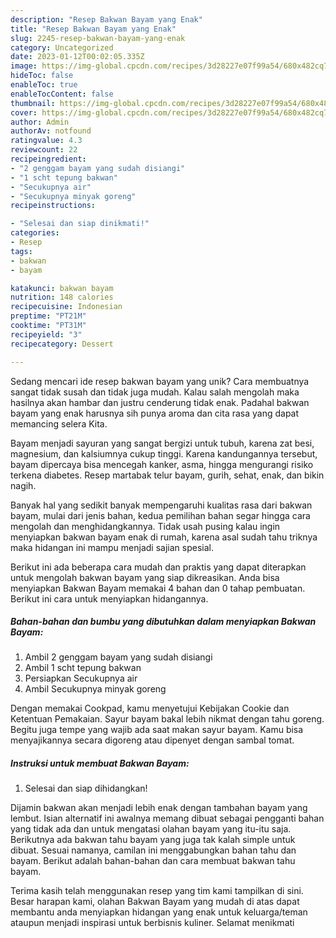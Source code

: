 ```yaml
---
description: "Resep Bakwan Bayam yang Enak"
title: "Resep Bakwan Bayam yang Enak"
slug: 2245-resep-bakwan-bayam-yang-enak
category: Uncategorized
date: 2023-01-12T00:02:05.335Z
image: https://img-global.cpcdn.com/recipes/3d28227e07f99a54/680x482cq70/bakwan-bayam-foto-resep-utama.jpg
hideToc: false
enableToc: true
enableTocContent: false
thumbnail: https://img-global.cpcdn.com/recipes/3d28227e07f99a54/680x482cq70/bakwan-bayam-foto-resep-utama.jpg
cover: https://img-global.cpcdn.com/recipes/3d28227e07f99a54/680x482cq70/bakwan-bayam-foto-resep-utama.jpg
author: Admin
authorAv: notfound
ratingvalue: 4.3
reviewcount: 22
recipeingredient:
- "2 genggam bayam yang sudah disiangi"
- "1 scht tepung bakwan"
- "Secukupnya air"
- "Secukupnya minyak goreng"
recipeinstructions:

- "Selesai dan siap dinikmati!"
categories:
- Resep
tags:
- bakwan
- bayam

katakunci: bakwan bayam 
nutrition: 148 calories
recipecuisine: Indonesian
preptime: "PT21M"
cooktime: "PT31M"
recipeyield: "3"
recipecategory: Dessert

---
```





Sedang mencari ide resep bakwan bayam yang unik? Cara membuatnya sangat tidak susah dan tidak juga mudah. Kalau salah mengolah maka hasilnya akan hambar dan justru cenderung tidak enak. Padahal bakwan bayam yang enak harusnya sih punya aroma dan cita rasa yang dapat memancing selera Kita.





Bayam menjadi sayuran yang sangat bergizi untuk tubuh, karena zat besi, magnesium, dan kalsiumnya cukup tinggi. Karena kandungannya tersebut, bayam dipercaya bisa mencegah kanker, asma, hingga mengurangi risiko terkena diabetes. Resep martabak telur bayam, gurih, sehat, enak, dan bikin nagih.

Banyak hal yang sedikit banyak mempengaruhi kualitas rasa dari bakwan bayam, mulai dari jenis bahan, kedua pemilihan bahan segar hingga cara mengolah dan menghidangkannya. Tidak usah pusing kalau ingin menyiapkan bakwan bayam enak di rumah, karena asal sudah tahu triknya maka hidangan ini mampu menjadi sajian spesial.






Berikut ini ada beberapa cara mudah dan praktis yang dapat diterapkan untuk mengolah bakwan bayam yang siap dikreasikan. Anda bisa menyiapkan Bakwan Bayam memakai 4 bahan dan 0 tahap pembuatan. Berikut ini cara untuk menyiapkan hidangannya.

<!--inarticleads1-->

##### Bahan-bahan dan bumbu yang dibutuhkan dalam menyiapkan Bakwan Bayam:

1. Ambil 2 genggam bayam yang sudah disiangi
1. Ambil 1 scht tepung bakwan
1. Persiapkan Secukupnya air
1. Ambil Secukupnya minyak goreng


Dengan memakai Cookpad, kamu menyetujui Kebijakan Cookie dan Ketentuan Pemakaian. Sayur bayam bakal lebih nikmat dengan tahu goreng. Begitu juga tempe yang wajib ada saat makan sayur bayam. Kamu bisa menyajikannya secara digoreng atau dipenyet dengan sambal tomat. 

<!--inarticleads2-->

##### Instruksi untuk membuat Bakwan Bayam:


1. Selesai dan siap dihidangkan!

Dijamin bakwan akan menjadi lebih enak dengan tambahan bayam yang lembut. Isian alternatif ini awalnya memang dibuat sebagai pengganti bahan yang tidak ada dan untuk mengatasi olahan bayam yang itu-itu saja. Berikutnya ada bakwan tahu bayam yang juga tak kalah simple untuk dibuat. Sesuai namanya, camilan ini menggabungkan bahan tahu dan bayam. Berikut adalah bahan-bahan dan cara membuat bakwan tahu bayam. 

Terima kasih telah menggunakan resep yang tim kami tampilkan di sini. Besar harapan kami, olahan Bakwan Bayam yang mudah di atas dapat membantu anda menyiapkan hidangan yang enak untuk keluarga/teman ataupun menjadi inspirasi untuk berbisnis kuliner. Selamat menikmati
